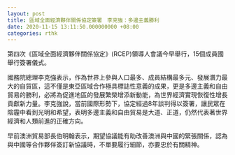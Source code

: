 ```yaml
---
layout: post
title: 區域全面經濟夥伴關係協定簽署　李克強：多邊主義勝利
date: 2020-11-15 13:11:50.000000000 +08:00
categories: rthk
---
```


第四次《區域全面經濟夥伴關係協定》(RCEP)領導人會議今早舉行，15個成員國舉行簽署儀式。

國務院總理李克強表示，作為世界上參與人口最多、成員結構最多元、發展潛力最大的自貿區，這不僅是東亞區域合作極具標誌性意義的成果，更是多邊主義和自由貿易的勝利，必將為促進地區的發展繁榮增添新動能，為世界經濟實現恢復性增長貢獻新力量。李克強說，當前國際形勢下，協定經過8年談判得以簽署，讓民眾在陰霾中看到光明和希望，表明多邊主義和自由貿易是大道、正道，仍然代表著世界經濟和人類前進的正確方向。

早前澳洲貿易部長伯明翰表示，期望協議能有助改善澳洲與中國的緊張關係，認為與中國等合作夥伴簽訂新協議時，不單要履行細節，亦要忠於有關精神。
